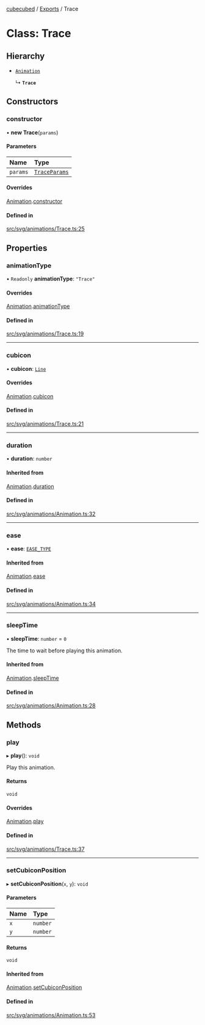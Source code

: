 [cubecubed](/reference/README.md) / [Exports](/reference/modules.md) / Trace

# Class: Trace

## Hierarchy

- [`Animation`](/reference/classes/Animation.md)

  ↳ **`Trace`**

## Constructors

### constructor

• **new Trace**(`params`)

#### Parameters

| Name | Type |
| :------ | :------ |
| `params` | [`TraceParams`](/reference/interfaces/TraceParams.md) |

#### Overrides

[Animation](/reference/classes/Animation.md).[constructor](/reference/classes/Animation.md#constructor)

#### Defined in

[src/svg/animations/Trace.ts:25](https://github.com/imaphatduc/cubecubed/blob/ec15a85/src/svg/animations/Trace.ts#L25)

## Properties

### animationType

• `Readonly` **animationType**: ``"Trace"``

#### Overrides

[Animation](/reference/classes/Animation.md).[animationType](/reference/classes/Animation.md#animationtype)

#### Defined in

[src/svg/animations/Trace.ts:19](https://github.com/imaphatduc/cubecubed/blob/ec15a85/src/svg/animations/Trace.ts#L19)

___

### cubicon

• **cubicon**: [`Line`](/reference/classes/Line.md)

#### Overrides

[Animation](/reference/classes/Animation.md).[cubicon](/reference/classes/Animation.md#cubicon)

#### Defined in

[src/svg/animations/Trace.ts:21](https://github.com/imaphatduc/cubecubed/blob/ec15a85/src/svg/animations/Trace.ts#L21)

___

### duration

• **duration**: `number`

#### Inherited from

[Animation](/reference/classes/Animation.md).[duration](/reference/classes/Animation.md#duration)

#### Defined in

[src/svg/animations/Animation.ts:32](https://github.com/imaphatduc/cubecubed/blob/ec15a85/src/svg/animations/Animation.ts#L32)

___

### ease

• **ease**: [`EASE_TYPE`](/reference/types/EASE_TYPE.md)

#### Inherited from

[Animation](/reference/classes/Animation.md).[ease](/reference/classes/Animation.md#ease)

#### Defined in

[src/svg/animations/Animation.ts:34](https://github.com/imaphatduc/cubecubed/blob/ec15a85/src/svg/animations/Animation.ts#L34)

___

### sleepTime

• **sleepTime**: `number` = `0`

The time to wait before playing this animation.

#### Inherited from

[Animation](/reference/classes/Animation.md).[sleepTime](/reference/classes/Animation.md#sleeptime)

#### Defined in

[src/svg/animations/Animation.ts:28](https://github.com/imaphatduc/cubecubed/blob/ec15a85/src/svg/animations/Animation.ts#L28)

## Methods

### play

▸ **play**(): `void`

Play this animation.

#### Returns

`void`

#### Overrides

[Animation](/reference/classes/Animation.md).[play](/reference/classes/Animation.md#play)

#### Defined in

[src/svg/animations/Trace.ts:37](https://github.com/imaphatduc/cubecubed/blob/ec15a85/src/svg/animations/Trace.ts#L37)

___

### setCubiconPosition

▸ **setCubiconPosition**(`x`, `y`): `void`

#### Parameters

| Name | Type |
| :------ | :------ |
| `x` | `number` |
| `y` | `number` |

#### Returns

`void`

#### Inherited from

[Animation](/reference/classes/Animation.md).[setCubiconPosition](/reference/classes/Animation.md#setcubiconposition)

#### Defined in

[src/svg/animations/Animation.ts:53](https://github.com/imaphatduc/cubecubed/blob/ec15a85/src/svg/animations/Animation.ts#L53)

